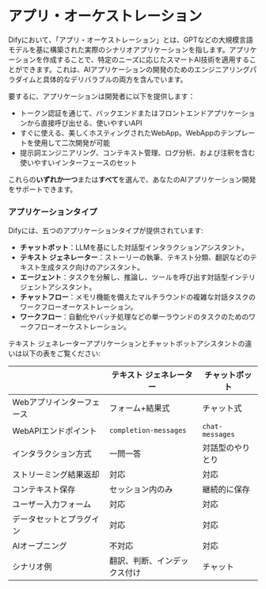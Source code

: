 # アプリ・オーケストレーション

Difyにおいて、「アプリ・オーケストレーション」とは、GPTなどの大規模言語モデルを基に構築された実際のシナリオアプリケーションを指します。アプリケーションを作成することで、特定のニーズに応じたスマートAI技術を適用することができます。これは、AIアプリケーションの開発のためのエンジニアリングパラダイムと具体的なデリバラブルの両方を含んでいます。

要するに、アプリケーションは開発者に以下を提供します：

* トークン認証を通じて、バックエンドまたはフロントエンドアプリケーションから直接呼び出せる、使いやすいAPI
* すぐに使える、美しくホスティングされたWebApp。WebAppのテンプレートを使用して二次開発が可能
* 提示詞エンジニアリング、コンテキスト管理、ログ分析、および注釈を含む使いやすいインターフェースのセット

これらの**いずれか一つ**または**すべて**を選んで、あなたのAIアプリケーション開発をサポートできます。

### アプリケーションタイプ <a href="#application_type" id="application_type"></a>

Difyには、五つのアプリケーションタイプが提供されています:

* **チャットボット**：LLMを基にした対話型インタラクションアシスタント。
* **テキスト ジェネレーター**：ストーリーの執筆、テキスト分類、翻訳などのテキスト生成タスク向けのアシスタント。
* **エージェント**：タスクを分解し、推論し、ツールを呼び出す対話型インテリジェントアシスタント。
* **チャットフロー**：メモリ機能を備えたマルチラウンドの複雑な対話タスクのワークフローオーケストレーション。
* **ワークフロー**：自動化やバッチ処理などの単一ラウンドのタスクのためのワークフローオーケストレーション。

テキスト ジェネレーターアプリケーションとチャットボットアシスタントの違いは以下の表をご覧ください:

<table><thead><tr><th width="180.33333333333331"></th><th>テキスト ジェネレーター</th><th>チャットボット</th></tr></thead><tbody><tr><td>Webアプリインターフェース</td><td>フォーム+結果式</td><td>チャット式</td></tr><tr><td>WebAPIエンドポイント</td><td><code>completion-messages</code></td><td><code>chat-messages</code></td></tr><tr><td>インタラクション方式</td><td>一問一答</td><td>対話型のやりとり</td></tr><tr><td>ストリーミング結果返却</td><td>対応</td><td>対応</td></tr><tr><td>コンテキスト保存</td><td>セッション内のみ</td><td>継続的に保存</td></tr><tr><td>ユーザー入力フォーム</td><td>対応</td><td>対応</td></tr><tr><td>データセットとプラグイン</td><td>対応</td><td>対応</td></tr><tr><td>AIオープニング</td><td>不対応</td><td>対応</td></tr><tr><td>シナリオ例</td><td>翻訳、判断、インデックス付け</td><td>チャット</td></tr></tbody></table>

###